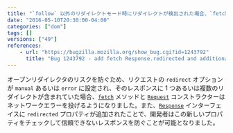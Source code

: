 ```yaml
---
title: "`follow` 以外のリダイレクトモード時にリダイレクトが検出された場合、`fetch()` と `Request` は例外を投げます"
date: "2016-05-10T20:30:00-04:00"
categories: ["dom"]
tags: []
versions: ["49"]
references:
    - url: "https://bugzilla.mozilla.org/show_bug.cgi?id=1243792"
      title: "Bug 1243792 - add fetch Response.redirected and additional security restrictions"
---
```

オープンリダイレクタのリスクを防ぐため、リクエストの `redirect` オプションが `manual` あるいは `error` に設定され、そのレスポンスに 1 つあるいは複数のリダイレクトが含まれていた場合、[`fetch`](https://developer.mozilla.org/docs/Web/API/GlobalFetch/fetch) メソッドと [`Request`](https://developer.mozilla.org/docs/Web/API/Request/Request) コンストラクターはネットワークエラーを投げるようになりました。また、[`Response`](https://developer.mozilla.org/docs/Web/API/Response) インターフェイスに `redirected` プロパティが追加されたことで、開発者はこの新しいプロパティをチェックして信頼できないレスポンスを防ぐことが可能となりました。
